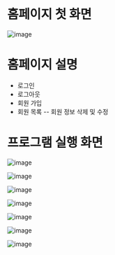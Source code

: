 # 홈페이지 첫 화면
![image](https://user-images.githubusercontent.com/101377686/181665069-a3f14dfd-e135-4187-92e6-09bc257d081f.png)

# 홈페이지 설명
- 로그인
- 로그아웃
- 회원 가입
- 회원 목록
-- 회원 정보 삭제 및 수정

# 프로그램 실행 화면
![image](https://user-images.githubusercontent.com/101377686/182051754-e2c88348-9543-4982-9bea-c2193f294ee7.png)

![image](https://user-images.githubusercontent.com/101377686/182057579-0c68da96-b8c6-432d-87fe-2a19a99f6a13.png)

![image](https://user-images.githubusercontent.com/101377686/182057679-10cd182a-92bc-4190-a78b-aea266fc22e3.png)

![image](https://user-images.githubusercontent.com/101377686/182051735-366a6f59-17e6-4c3e-bbf4-2c284e0c39b7.png)

![image](https://user-images.githubusercontent.com/101377686/182051803-0752406f-1af8-4be3-b5f9-06c04c929cbe.png)

![image](https://user-images.githubusercontent.com/101377686/182051816-6705932e-6ba8-4ca2-94e4-c3fba4d7e387.png)

![image](https://user-images.githubusercontent.com/101377686/182051830-e7d31549-fcec-4e85-9cb9-6ec1ba64edc7.png)
